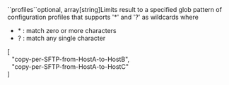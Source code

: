 <tr><td>``profiles``</td><td>optional, array[string]</td><td>Limits result to a specified glob pattern of configuration profiles
that supports '&#42;' and '?' as wildcards where
<ul>
  <li> &#42; : match zero or more characters</li>
  <li> ? : match any single character</li>
</ul></td><td> [
  <div style="padding-left:10px;">"copy-per-SFTP-from-HostA-to-HostB",</div>
  <div style="padding-left:10px;">"copy-per-SFTP-from-HostA-to-HostC"</div>
  ]</td>
<td></td></tr>
